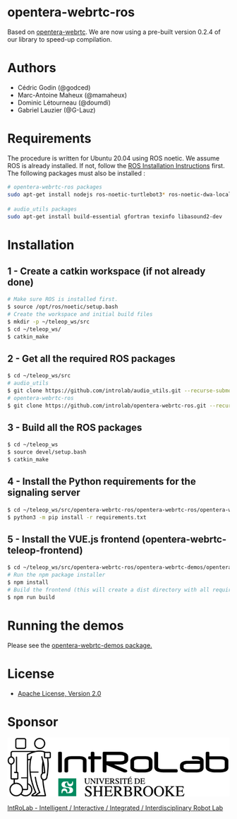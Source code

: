 # opentera-webrtc-ros

Based on [opentera-webrtc](https://github.com/introlab/opentera-webrtc). We are now using a pre-built version 0.2.4 of our library to speed-up compilation.


# Authors

* Cédric Godin (@godced)
* Marc-Antoine Maheux (@mamaheux)
* Dominic Létourneau (@doumdi)
* Gabriel Lauzier (@G-Lauz)

# Requirements

The procedure is written for Ubuntu 20.04 using ROS noetic. We assume ROS is already installed. If not, follow the [ROS Installation Instructions](http://wiki.ros.org/noetic/Installation/Ubuntu) first. The following packages must also be installed :

```bash
# opentera-webrtc-ros packages
sudo apt-get install nodejs ros-noetic-turtlebot3* ros-noetic-dwa-local-planner ros-noetic-rtabmap-ros

# audio_utils packages
sudo apt-get install build-essential gfortran texinfo libasound2-dev
```


# Installation

## 1 - Create a catkin workspace (if not already done)

```bash
# Make sure ROS is installed first. 
$ source /opt/ros/noetic/setup.bash
# Create the workspace and initial build files
$ mkdir -p ~/teleop_ws/src
$ cd ~/teleop_ws/
$ catkin_make
```

## 2 - Get all the required ROS packages
```bash
$ cd ~/teleop_ws/src
# audio_utils
$ git clone https://github.com/introlab/audio_utils.git --recurse-submodules
# opentera-webrtc-ros
$ git clone https://github.com/introlab/opentera-webrtc-ros.git --recurse-submodules
```

## 3 - Build all the ROS packages
```bash
$ cd ~/teleop_ws
$ source devel/setup.bash
$ catkin_make
```

## 4 - Install the Python requirements for the signaling server
```bash
$ cd ~/teleop_ws/src/opentera-webrtc-ros/opentera-webrtc-ros/opentera-webrtc/signaling-server
$ python3 -m pip install -r requirements.txt
```

## 5 - Install the VUE.js frontend (opentera-webrtc-teleop-frontend)
```bash
$ cd ~/teleop_ws/src/opentera-webrtc-ros/opentera-webrtc-demos/opentera-webrtc-teleop-frontend/teleop-vue
# Run the npm package installer
$ npm install
# Build the frontend (this will create a dist directory with all required files)
$ npm run build
```

# Running the demos

Please see the [opentera-webrtc-demos package.](opentera-webrtc-demos/README.md)


# License

* [Apache License, Version 2.0](LICENSE)

# Sponsor

![IntRoLab](images/IntRoLab.png)

[IntRoLab - Intelligent / Interactive / Integrated / Interdisciplinary Robot Lab](https://introlab.3it.usherbrooke.ca)

